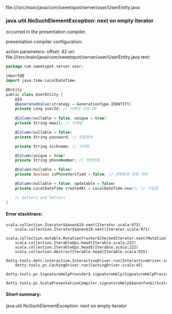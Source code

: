 file://<WORKSPACE>/src/main/java/com/sweetspot/server/user/UserEntity.java
### java.util.NoSuchElementException: next on empty iterator

occurred in the presentation compiler.

presentation compiler configuration:


action parameters:
offset: 42
uri: file://<WORKSPACE>/src/main/java/com/sweetspot/server/user/UserEntity.java
text:
```scala
package com.sweetspot.server.user;

import@@
import java.time.LocalDateTime;

@Entity
public class UserEntity {
    @Id
    @GeneratedValue(strategy = GenerationType.IDENTITY)
    private Long userId; // 사용자 고유 ID
    
    @Column(nullable = false, unique = true)
    private String email; // 이메일

    @Column(nullable = false)
    private String password; // 비밀번호

    private String nickname; // 닉네임

    @Column(unique = true)
    private String phoneNumber; // 전화번호

    @Column(nullable = false)
    private boolean isPhoneVerified = false; // 전화번호 인증 여부

    @Column(nullable = false, updatable = false)
    private LocalDateTime createdAt = LocalDateTime.now(); // 가입일

    // Getters and Setters
}

```



#### Error stacktrace:

```
scala.collection.Iterator$$anon$19.next(Iterator.scala:973)
	scala.collection.Iterator$$anon$19.next(Iterator.scala:971)
	scala.collection.mutable.MutationTracker$CheckedIterator.next(MutationTracker.scala:76)
	scala.collection.IterableOps.head(Iterable.scala:222)
	scala.collection.IterableOps.head$(Iterable.scala:222)
	scala.collection.AbstractIterable.head(Iterable.scala:935)
	dotty.tools.dotc.interactive.InteractiveDriver.run(InteractiveDriver.scala:164)
	dotty.tools.pc.CachingDriver.run(CachingDriver.scala:45)
	dotty.tools.pc.SignatureHelpProvider$.signatureHelp(SignatureHelpProvider.scala:31)
	dotty.tools.pc.ScalaPresentationCompiler.signatureHelp$$anonfun$1(ScalaPresentationCompiler.scala:435)
```
#### Short summary: 

java.util.NoSuchElementException: next on empty iterator